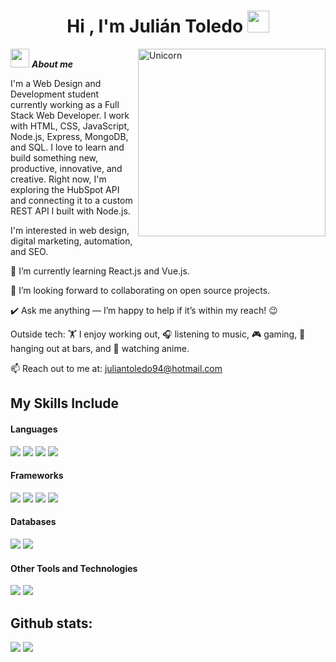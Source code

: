 <h1 align="center">Hi , I'm Julián Toledo  <img src="https://media.giphy.com/media/hvRJCLFzcasrR4ia7z/giphy.gif" width="35"></h1>

<img align="right" width=300px alt="Unicorn" src="https://c.tenor.com/GN73MKBawZYAAAAi/busy-cute.gif" />

<img src="https://media.giphy.com/media/ObNTw8Uzwy6KQ/giphy.gif" width="30px">&nbsp;***About me***

I'm a Web Design and Development student currently working as a Full Stack Web Developer. I work with HTML, CSS, JavaScript, Node.js, Express, MongoDB, and SQL. I love to learn and build something new, productive, innovative, and creative.
Right now, I'm exploring the HubSpot API and connecting it to a custom REST API I built with Node.js.

I'm interested in web design, digital marketing, automation, and SEO.
  
🌱 I’m currently learning React.js and Vue.js.

👯 I’m looking forward to collaborating on open source projects.

✔️ Ask me anything — I’m happy to help if it’s within my reach! 😉

Outside tech: 🏋️ I enjoy working out, 🎧 listening to music, 🎮 gaming, 🍻 hanging out at bars, and 🎌 watching anime.

📫 Reach out to me at: juliantoledo94@hotmail.com

## My Skills Include

<h4> Languages </h4>
<span> 
  <img src="https://img.shields.io/badge/HTML5-E34F26?style=for-the-badge&logo=html5&logoColor=white">
  <img src="https://img.shields.io/badge/CSS3-1572B6?style=for-the-badge&logo=css3&logoColor=white">
  <img src="https://img.shields.io/badge/JavaScript-F7DF1E?style=for-the-badge&logo=javascript&logoColor=black">
  
  <img src="https://img.shields.io/badge/PHP-777BB4?style=for-the-badge&logo=php&logoColor=white">
</span>

<h4> Frameworks </h4>
<span>
  <img src="https://img.shields.io/badge/Bootstrap-563D7C?style=for-the-badge&logo=bootstrap&logoColor=white">
  <img src="https://img.shields.io/badge/node.js-6DA55F?style=for-the-badge&logo=node.js&logoColor=white">
  <img src="https://img.shields.io/badge/react-%2320232a.svg?style=for-the-badge&logo=react&logoColor=%2361DAFB">
  <img src="https://img.shields.io/badge/vuejs-%2335495e.svg?style=for-the-badge&logo=vuedotjs&logoColor=%234FC08D">
</span>

<h4> Databases </h4>
<span>
  <img src="https://img.shields.io/badge/MySQL-00000F?style=for-the-badge&logo=mysql&logoColor=white">
  <img src="https://img.shields.io/badge/MongoDB-%234ea94b.svg?style=for-the-badge&logo=mongodb&logoColor=white">
</span>

<h4> Other Tools and Technologies </h4>
<span>
  <img src="https://img.shields.io/badge/Git-F05032?style=for-the-badge&logo=git&logoColor=white">
  <img src="https://img.shields.io/badge/Xampp-F37623?style=for-the-badge&logo=xampp&logoColor=white">

</span>


<h2 >Github stats:</h2> 

[![](https://github-readme-stats.vercel.app/api?username=juliantoledo94&show_icons=true&theme=tokyonight&hide_border=true&locale=en)](https://github.com/juliantoledo94)
[![](https://github-readme-streak-stats.herokuapp.com/?user=juliantoledo94&theme=material-palenight)](https://github.com/juliantoledo94)



